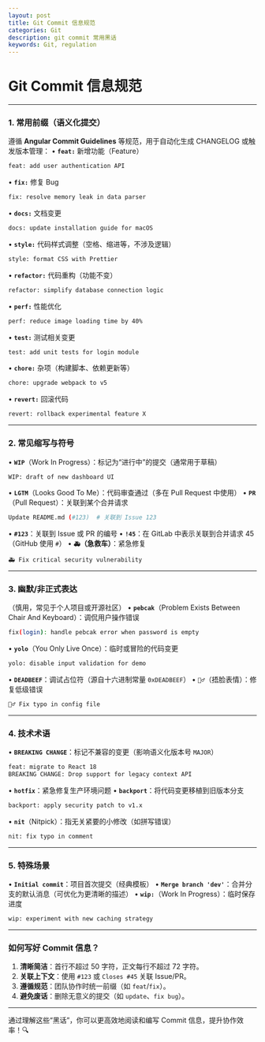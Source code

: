 ```yaml
---
layout: post
title: Git Commit 信息规范
categories: Git
description: git commit 常用黑话
keywords: Git, regulation
---
```


# Git Commit 信息规范

---

### **1. 常用前缀（语义化提交）**
遵循 **Angular Commit Guidelines** 等规范，用于自动化生成 CHANGELOG 或触发版本管理：
• **`feat:`** 新增功能（Feature）
  ```bash
  feat: add user authentication API
  ```
• **`fix:`** 修复 Bug
  ```bash
  fix: resolve memory leak in data parser
  ```
• **`docs:`** 文档变更
  ```bash
  docs: update installation guide for macOS
  ```
• **`style:`** 代码样式调整（空格、缩进等，不涉及逻辑）
  ```bash
  style: format CSS with Prettier
  ```
• **`refactor:`** 代码重构（功能不变）
  ```bash
  refactor: simplify database connection logic
  ```
• **`perf:`** 性能优化
  ```bash
  perf: reduce image loading time by 40%
  ```
• **`test:`** 测试相关变更
  ```bash
  test: add unit tests for login module
  ```
• **`chore:`** 杂项（构建脚本、依赖更新等）
  ```bash
  chore: upgrade webpack to v5
  ```
• **`revert:`** 回滚代码
  ```bash
  revert: rollback experimental feature X
  ```

---

### **2. 常见缩写与符号**
• **`WIP`**（Work In Progress）：标记为“进行中”的提交（通常用于草稿）
  ```bash
  WIP: draft of new dashboard UI
  ```
• **`LGTM`**（Looks Good To Me）：代码审查通过（多在 Pull Request 中使用）
• **`PR`**（Pull Request）：关联到某个合并请求
  ```bash
  Update README.md (#123)  # 关联到 Issue 123
  ```
• **`#123`**：关联到 Issue 或 PR 的编号
• **`!45`**：在 GitLab 中表示关联到合并请求 45（GitHub 使用 `#`）
• **`🚑`（急救车）**：紧急修复
  ```bash
  🚑 Fix critical security vulnerability
  ```

---

### **3. 幽默/非正式表达**
（慎用，常见于个人项目或开源社区）
• **`pebcak`**（Problem Exists Between Chair And Keyboard）：调侃用户操作错误
  ```bash
  fix(login): handle pebcak error when password is empty
  ```
• **`yolo`**（You Only Live Once）：临时或冒险的代码变更
  ```bash
  yolo: disable input validation for demo
  ```
• **`DEADBEEF`**：调试占位符（源自十六进制常量 `0xDEADBEEF`）
• **`🤦♂️`**（捂脸表情）：修复低级错误
  ```bash
  🤦♂️ Fix typo in config file
  ```

---

### **4. 技术术语**
• **`BREAKING CHANGE`**：标记不兼容的变更（影响语义化版本号 `MAJOR`）
  ```bash
  feat: migrate to React 18
  BREAKING CHANGE: Drop support for legacy context API
  ```
• **`hotfix`**：紧急修复生产环境问题
• **`backport`**：将代码变更移植到旧版本分支
  ```bash
  backport: apply security patch to v1.x
  ```
• **`nit`**（Nitpick）：指无关紧要的小修改（如拼写错误）
  ```bash
  nit: fix typo in comment
  ```

---

### **5. 特殊场景**
• **`Initial commit`**：项目首次提交（经典模板）
• **`Merge branch 'dev'`**：合并分支的默认消息（可优化为更清晰的描述）
• **`wip:`**（Work In Progress）：临时保存进度
  ```bash
  wip: experiment with new caching strategy
  ```

---

### **如何写好 Commit 信息？**
1. **清晰简洁**：首行不超过 50 字符，正文每行不超过 72 字符。
2. **关联上下文**：使用 `#123` 或 `Closes #45` 关联 Issue/PR。
3. **遵循规范**：团队协作时统一前缀（如 `feat`/`fix`）。
4. **避免废话**：删除无意义的提交（如 `update`、`fix bug`）。

---

通过理解这些“黑话”，你可以更高效地阅读和编写 Commit 信息，提升协作效率！🔍
